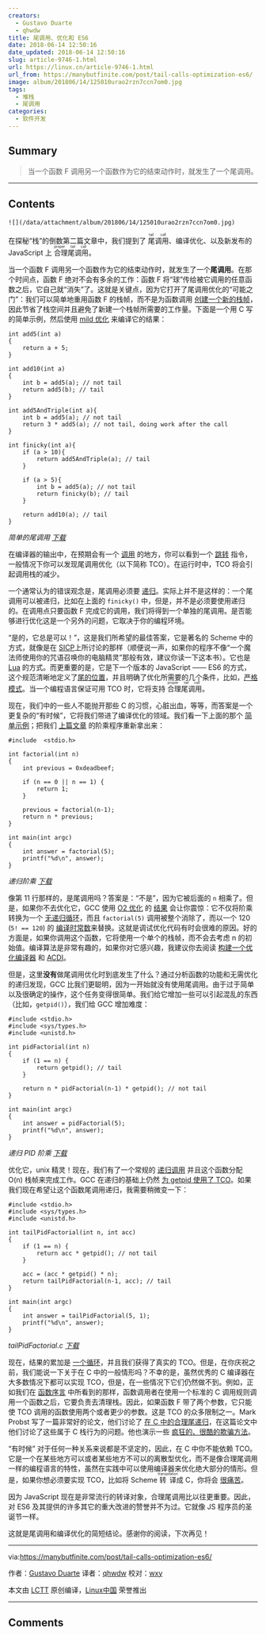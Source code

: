 ```yaml
---
creators:
  - Gustavo Duarte
  - qhwdw
title: 尾调用、优化和 ES6
date: 2018-06-14 12:50:16
date_updated: 2018-06-14 12:50:16
slug: article-9746-1.html
url: https://linux.cn/article-9746-1.html
url_from: https://manybutfinite.com/post/tail-calls-optimization-es6/
image: album/201806/14/125010urao2rzn7ccn7om0.jpg
tags:
  - 堆栈
  - 尾调用
categories:
  - 软件开发
---
```


## Summary

> 当一个函数 F 调用另一个函数作为它的结束动作时，就发生了一个尾调用。

***

<!-- more -->

## Contents

`![](/data/attachment/album/201806/14/125010urao2rzn7ccn7om0.jpg)`

在探秘“栈”的倒数第二篇文章中，我们提到了<ruby> 尾调用 <rt>  tail call </rt></ruby>、编译优化、以及新发布的 JavaScript 上<ruby> 合理尾调用 <rt>  proper tail call </rt></ruby>。

当一个函数 F 调用另一个函数作为它的结束动作时，就发生了一个**尾调用**。在那个时间点，函数 F 绝对不会有多余的工作：函数 F 将“球”传给被它调用的任意函数之后，它自己就“消失”了。这就是关键点，因为它打开了尾调用优化的“可能之门”：我们可以简单地重用函数 F 的栈帧，而不是为函数调用 [创建一个新的栈帧](https://manybutfinite.com/post/journey-to-the-stack)，因此节省了栈空间并且避免了新建一个栈帧所需要的工作量。下面是一个用 C 写的简单示例，然后使用 [mild 优化](https://github.com/gduarte/blog/blob/master/code/x86-stack/asm-tco.sh) 来编译它的结果：

```shell
int add5(int a)
{
    return a + 5;
}

int add10(int a)
{
    int b = add5(a); // not tail
    return add5(b); // tail
}

int add5AndTriple(int a){
    int b = add5(a); // not tail
    return 3 * add5(a); // not tail, doing work after the call
}

int finicky(int a){
    if (a > 10){
        return add5AndTriple(a); // tail
    }

    if (a > 5){
        int b = add5(a); // not tail
        return finicky(b); // tail
    }

    return add10(a); // tail
}
```

*简单的尾调用 [下载](https://manybutfinite.com/code/x86-stack/tail.c)*

在编译器的输出中，在预期会有一个 [调用](https://github.com/gduarte/blog/blob/master/code/x86-stack/tail.s#L37-L39) 的地方，你可以看到一个 [跳转](https://github.com/gduarte/blog/blob/master/code/x86-stack/tail-tco.s#L27) 指令，一般情况下你可以发现尾调用优化（以下简称 TCO）。在运行时中，TCO 将会引起调用栈的减少。

一个通常认为的错误观念是，尾调用必须要 [递归](https://manybutfinite.com/post/recursion/)。实际上并不是这样的：一个尾调用可以被递归，比如在上面的 `finicky()` 中，但是，并不是必须要使用递归的。在调用点只要函数 F 完成它的调用，我们将得到一个单独的尾调用。是否能够进行优化这是一个另外的问题，它取决于你的编程环境。

“是的，它总是可以！”，这是我们所希望的最佳答案，它是著名的 Scheme 中的方式，就像是在 [SICP](https://mitpress.mit.edu/sites/default/files/sicp/full-text/book/book-Z-H-11.html)上所讨论的那样（顺便说一声，如果你的程序不像“一个魔法师使用你的咒语召唤你的电脑精灵”那般有效，建议你读一下这本书）。它也是 [Lua](http://www.lua.org/pil/6.3.html) 的方式。而更重要的是，它是下一个版本的 JavaScript —— ES6 的方式，这个规范清晰地定义了[尾的位置](https://people.mozilla.org/%7Ejorendorff/es6-draft.html#sec-tail-position-calls)，并且明确了优化所需要的几个条件，比如，[严格模式](https://people.mozilla.org/%7Ejorendorff/es6-draft.html#sec-strict-mode-code)。当一个编程语言保证可用 TCO 时，它将支持<ruby> 合理尾调用 <rt>  proper tail call </rt></ruby>。

现在，我们中的一些人不能抛开那些 C 的习惯，心脏出血，等等，而答案是一个更复杂的“有时候”，它将我们带进了编译优化的领域。我们看一下上面的那个 [简单示例](https://github.com/gduarte/blog/blob/master/code/x86-stack/tail.c)；把我们 [上篇文章](https://linux.cn/article-9609-1.html) 的阶乘程序重新拿出来：

```shell
#include  <stdio.h>

int factorial(int n)
{
    int previous = 0xdeadbeef;

    if (n == 0 || n == 1) {
        return 1;
    }

    previous = factorial(n-1);
    return n * previous;
}

int main(int argc)
{
    int answer = factorial(5);
    printf("%d\n", answer);
}
```

*递归阶乘 [下载](https://manybutfinite.com/code/x86-stack/factorial.c)*

像第 11 行那样的，是尾调用吗？答案是：“不是”，因为它被后面的 `n` 相乘了。但是，如果你不去优化它，GCC 使用 [O2 优化](https://gcc.gnu.org/onlinedocs/gcc/Optimize-Options.html) 的 [结果](https://github.com/gduarte/blog/blob/master/code/x86-stack/factorial-o2.s) 会让你震惊：它不仅将阶乘转换为一个 [无递归循环](https://github.com/gduarte/blog/blob/master/code/x86-stack/factorial-o2.s#L16-L19)，而且 `factorial(5)` 调用被整个消除了，而以一个 120 (`5! == 120`) 的 [编译时常数](https://github.com/gduarte/blog/blob/master/code/x86-stack/factorial-o2.s#L38)来替换。这就是调试优化代码有时会很难的原因。好的方面是，如果你调用这个函数，它将使用一个单个的栈帧，而不会去考虑 n 的初始值。编译算法是非常有趣的，如果你对它感兴趣，我建议你去阅读 [构建一个优化编译器](http://www.amazon.com/Building-Optimizing-Compiler-Bob-Morgan-ebook/dp/B008COCE9G/) 和 [ACDI](http://www.amazon.com/Advanced-Compiler-Design-Implementation-Muchnick-ebook/dp/B003VM7GGK/)。

但是，这里**没有**做尾调用优化时到底发生了什么？通过分析函数的功能和无需优化的递归发现，GCC 比我们更聪明，因为一开始就没有使用尾调用。由于过于简单以及很确定的操作，这个任务变得很简单。我们给它增加一些可以引起混乱的东西（比如，`getpid()`），我们给 GCC 增加难度：

```shell
#include <stdio.h> 
#include <sys/types.h>
#include <unistd.h>

int pidFactorial(int n)
{
    if (1 == n) {
        return getpid(); // tail
    }

    return n * pidFactorial(n-1) * getpid(); // not tail
}

int main(int argc)
{
    int answer = pidFactorial(5);
    printf("%d\n", answer);
}
```

*递归 PID 阶乘 [下载](https://manybutfinite.com/code/x86-stack/pidFactorial.c)*

优化它，unix 精灵！现在，我们有了一个常规的 [递归调用](https://github.com/gduarte/blog/blob/master/code/x86-stack/pidFactorial-o2.s#L20) 并且这个函数分配 O(n) 栈帧来完成工作。GCC 在递归的基础上仍然 [为 getpid 使用了 TCO](https://github.com/gduarte/blog/blob/master/code/x86-stack/pidFactorial-o2.s#L43)。如果我们现在希望让这个函数尾调用递归，我需要稍微变一下：

```shell
#include <stdio.h>
#include <sys/types.h>
#include <unistd.h>

int tailPidFactorial(int n, int acc)
{
    if (1 == n) {
        return acc * getpid(); // not tail
    }

    acc = (acc * getpid() * n);
    return tailPidFactorial(n-1, acc); // tail
}

int main(int argc)
{
    int answer = tailPidFactorial(5, 1);
    printf("%d\n", answer);
}
```

*tailPidFactorial.c [下载](https://manybutfinite.com/code/x86-stack/tailPidFactorial.c)*

现在，结果的累加是 [一个循环](https://github.com/gduarte/blog/blob/master/code/x86-stack/tailPidFactorial-o2.s#L22-L27)，并且我们获得了真实的 TCO。但是，在你庆祝之前，我们能说一下关于在 C 中的一般情形吗？不幸的是，虽然优秀的 C 编译器在大多数情况下都可以实现 TCO，但是，在一些情况下它们仍然做不到。例如，正如我们在 [函数序言](https://manybutfinite.com/post/epilogues-canaries-buffer-overflows/) 中所看到的那样，函数调用者在使用一个标准的 C 调用规则调用一个函数之后，它要负责去清理栈。因此，如果函数 F 带了两个参数，它只能使 TCO 调用的函数使用两个或者更少的参数。这是 TCO 的众多限制之一。Mark Probst 写了一篇非常好的论文，他们讨论了 [在 C 中的合理尾递归](http://www.complang.tuwien.ac.at/schani/diplarb.ps)，在这篇论文中他们讨论了这些属于 C 栈行为的问题。他也演示一些 [疯狂的、很酷的欺骗方法](http://www.complang.tuwien.ac.at/schani/jugglevids/index.html)。

“有时候” 对于任何一种关系来说都是不坚定的，因此，在 C 中你不能依赖 TCO。它是一个在某些地方可以或者某些地方不可以的离散型优化，而不是像合理尾调用一样的编程语言的特性，虽然在实践中可以使用编译器来优化绝大部分的情形。但是，如果你想必须要实现 TCO，比如将 Scheme <ruby> 转译 <rt>  transpilation </rt></ruby>成 C，你将会 [很痛苦](http://en.wikipedia.org/wiki/Tail_call#Through_trampolining)。

因为 JavaScript 现在是非常流行的转译对象，合理尾调用比以往更重要。因此，对 ES6 及其提供的许多其它的重大改进的赞誉并不为过。它就像 JS 程序员的圣诞节一样。

这就是尾调用和编译优化的简短结论。感谢你的阅读，下次再见！

---

via:<https://manybutfinite.com/post/tail-calls-optimization-es6/>

作者：[Gustavo Duarte](http://duartes.org/gustavo/blog/about/) 译者：[qhwdw](https://github.com/qhwdw) 校对：[wxy](https://github.com/wxy)

本文由 [LCTT](https://github.com/LCTT/TranslateProject) 原创编译，[Linux中国](https://linux.cn/) 荣誉推出

***

## Comments
